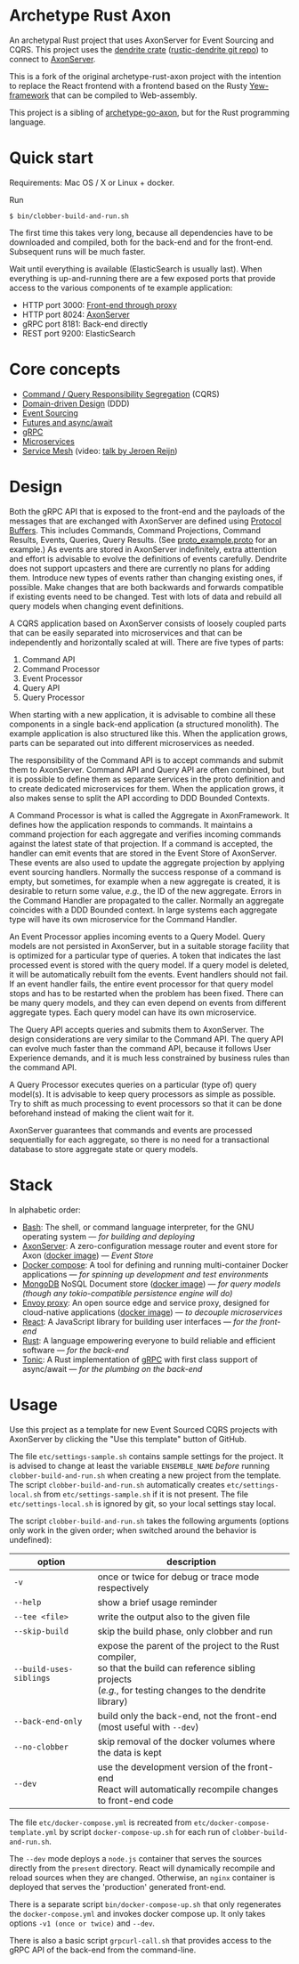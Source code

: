 # Archetype Rust Axon

An archetypal Rust project that uses AxonServer for Event Sourcing and CQRS.
This project uses the [dendrite crate](https://crates.io/crates/dendrite) ([rustic-dendrite git repo](https://github.com/dendrite2go/rustic-dendrite)) to connect to [AxonServer](https://axoniq.io/product-overview/axon-server).

This is a fork of the original archetype-rust-axon project with the intention to replace the React frontend with a frontend based on the Rusty [Yew-framework](https://crates.io/crates/yew) that can be compiled to Web-assembly.

This project is a sibling of [archetype-go-axon](https://github.com/dendrite2go/archetype-go-axon), but for the Rust programming language.

# Quick start

Requirements: Mac OS / X or Linux + docker.

Run
```shell
$ bin/clobber-build-and-run.sh
```
The first time this takes very long, because all dependencies have to be downloaded and compiled, both for the back-end and for the front-end. Subsequent runs will be much faster.

Wait until everything is available (ElasticSearch is usually last). When everything is up-and-running there are a few exposed ports that provide access to the various components of te example application:
* HTTP port 3000: [Front-end through proxy](http://localhost:3000)
* HTTP port 8024: [AxonServer](http://localhost:8024)
* gRPC port 8181: Back-end directly
* REST port 9200: ElasticSearch

# Core concepts

* [Command / Query Responsibility Segregation](http://codebetter.com/gregyoung/2010/02/16/cqrs-task-based-uis-event-sourcing-agh/) (CQRS)
* [Domain-driven Design](https://dddcommunity.org/learning-ddd/what_is_ddd/) (DDD)
* [Event Sourcing](https://axoniq.io/resources/event-sourcing)
* [Futures and async/await](https://rust-lang.github.io/async-book)
* [gRPC](https://grpc.io/)
* [Microservices](https://en.wikipedia.org/wiki/Microservices)
* [Service Mesh](https://buoyant.io/2017/04/25/whats-a-service-mesh-and-why-do-i-need-one/) (video: [talk by Jeroen Reijn](https://2019.jfall.nl/sessions/whats-a-service-mesh-and-why-do-i-need-one/))

# Design

Both the gRPC API that is exposed to the front-end and the payloads of the messages that are exchanged with AxonServer are defined using [Protocol Buffers](https://developers.google.com/protocol-buffers). This includes Commands, Command Projections, Command Results, Events, Queries, Query Results. (See [proto_example.proto](https://github.com/dendrite2go/archetype-rust-axon/blob/master/proto/proto_example.proto) for an example.) As events are stored in AxonServer indefinitely, extra attention and effort is advisable to evolve the definitions of events carefully. Dendrite does not support upcasters and there are currently no plans for adding them. Introduce new types of events rather than changing existing ones, if possible. Make changes that are both backwards and forwards compatible if existing events need to be changed. Test with lots of data and rebuild all query models when changing event definitions.

A CQRS application based on AxonServer consists of loosely coupled parts that can be easily separated into microservices and that can be independently and horizontally scaled at will. There are five types of parts:

1. Command API
2. Command Processor
3. Event Processor
4. Query API
5. Query Processor

When starting with a new application, it is advisable to combine all these components in a single back-end application (a structured monolith). The example application is also structured like this. When the application grows, parts can be separated out into different microservices as needed.

The responsibility of the Command API is to accept commands and submit them to AxonServer. Command API and Query API are often combined, but it is possible to define them as separate services in the proto definition and to create dedicated microservices for them. When the application grows, it also makes sense to split the API according to DDD Bounded Contexts.

A Command Processor is what is called the Aggregate in AxonFramework. It defines how the application responds to commands. It maintains a command projection for each aggregate and verifies incoming commands against the latest state of that projection. If a command is accepted, the handler can emit events that are stored in the Event Store of AxonServer. These events are also used to update the aggregate projection by applying event sourcing handlers. Normally the success response of a command is empty, but sometimes, for example when a new aggregate is created, it is desirable to return some value, _e.g._, the ID of the new aggregate. Errors in the Command Handler are propagated to the caller. Normally an aggregate coincides with a DDD Bounded context. In large systems each aggregate type will have its own microservice for the Command Handler. 

An Event Processor applies incoming events to a Query Model. Query models are not persisted in AxonServer, but in a suitable storage facility that is optimized for a particular type of queries. A token that indicates the last processed event is stored with the query model. If a query model is deleted, it will be automatically rebuilt fom the events. Event handlers should not fail. If an event handler fails, the entire event processor for that query model stops and has to be restarted when the problem has been fixed. There can be many query models, and they can even depend on events from different aggregate types. Each query model can have its own microservice.

The Query API accepts queries and submits them to AxonServer. The design considerations are very similar to the Command API. The query API can evolve much faster than the command API, because it follows User Experience demands, and it is much less constrained by business rules than the command API.

A Query Processor executes queries on a particular (type of) query model(s). It is advisable to keep query processors as simple as possible. Try to shift as much processing to event processors so that it can be done beforehand instead of making the client wait for it.

AxonServer guarantees that commands and events are processed sequentially for each aggregate, so there is no need for a transactional database to store aggregate state or query models.

# Stack

In alphabetic order:

* [Bash](https://www.gnu.org/software/bash/manual/bash.html): The shell, or command language interpreter, for the GNU operating system — _for building and deploying_
* [AxonServer](https://axoniq.io/product-overview/axon-server): A zero-configuration message router and event store for Axon ([docker image](https://hub.docker.com/r/axoniq/axonserver/)) — _Event Store_
* [Docker compose](https://docs.docker.com/compose/): A tool for defining and running multi-container Docker applications — _for spinning up development and test environments_
* [MongoDB](https://mongodb.com) NoSQL Document store ([docker image](https://hub.docker.com/r/mongodb/mongodb-community-server)) — _for query models (though any tokio-compatible persistence engine will do)_
* [Envoy proxy](https://www.envoyproxy.io/): An open source edge and service proxy, designed for cloud-native applications ([docker image](https://hub.docker.com/u/envoyproxy/)) — _to decouple microservices_
* [React](https://reactjs.org/): A JavaScript library for building user interfaces — _for the front-end_
* [Rust](https://www.rust-lang.org): A language empowering everyone to build reliable and efficient software — _for the back-end_
* [Tonic](https://github.com/hyperium/tonic): A Rust implementation of [gRPC](https://grpc.io/) with first class support of async/await — _for the plumbing on the back-end_

# Usage

Use this project as a template for new Event Sourced CQRS projects with AxonServer by clicking the "Use this template" button of GitHub.

The file `etc/settings-sample.sh` contains sample settings for the project. It is advised to change at least the variable `ENSEMBLE_NAME` _before_ running `clobber-build-and-run.sh` when creating a new project from the template. The script `clobber-build-and-run.sh` automatically creates `etc/settings-local.sh` from `etc/settings-sample.sh` if it is not present. The file `etc/settings-local.sh` is ignored by git, so your local settings stay local.

The script `clobber-build-and-run.sh` takes the following arguments (options only work in the given order; when switched around the behavior is undefined):

|option|description
|------|-----------
|`-v`|once or twice for debug or trace mode respectively
|`--help`|show a brief usage reminder
|`--tee <file>`|write the output also to the given file
|`--skip-build`|skip the build phase, only clobber and run
|`--build-uses-siblings`|expose the parent of the project to the Rust compiler,<br/>so that the build can reference sibling projects<br/>(_e.g._, for testing changes to the dendrite library)
|`--back-end-only`|build only the back-end, not the front-end<br/>(most useful with `--dev`)
|`--no-clobber`|skip removal of the docker volumes where the data is kept
|`--dev`|use the development version of the front-end<br/>React will automatically recompile changes to front-end code

The file `etc/docker-compose.yml` is recreated from `etc/docker-compose-template.yml` by script `docker-compose-up.sh` for each run of `clobber-build-and-run.sh`.

The `--dev` mode deploys a `node.js` container that serves the sources directly from the `present` directory. React will dynamically recompile and reload sources when they are changed. Otherwise, an `nginx` container is deployed that serves the 'production' generated front-end.

There is a separate script `bin/docker-compose-up.sh` that only regenerates the `docker-compose.yml` and invokes docker compose up. It only takes options `-v1 (once or twice)` and `--dev`.

There is also a basic script `grpcurl-call.sh` that provides access to the gRPC API of the back-end from the command-line.
